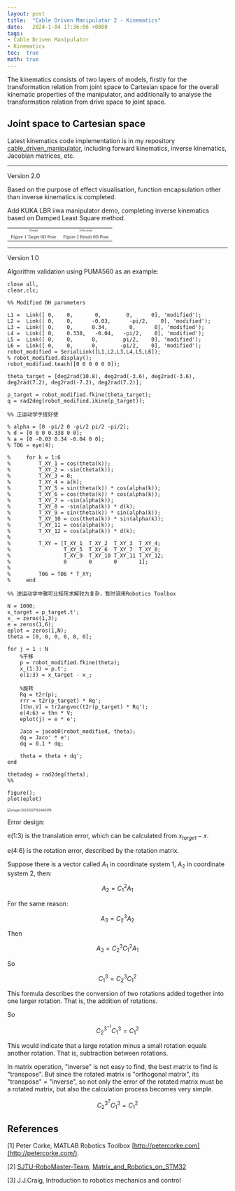 ```yaml
---
layout: post
title:  "Cable Driven Manipulator 2 - Kinematics"
date:   2024-1-04 17:36:06 +0800
tags:
- Cable Driven Manipulator
- Kinematics
toc:  true
math: true
---
```


The kinematics consists of two layers of models, firstly for the transformation relation from joint space to Cartesian space for the overall kinematic properties of the manipulator, and additionally to analyse the transformation relation from drive space to joint space.

## Joint space to Cartesian space

Latest kinematics code implementation is in my repository [cable_driven_manipulator](https://github.com/Go2SchooI/cable_driven_manipulator), including forward kinematics, inverse kinematics, Jacobian matrices, etc.

-------------------------------------------

Version 2.0

Based on the purpose of effect visualisation, function encapsulation other than inverse kinematics is completed.

Add KUKA LBR iiwa manipulator demo, completing inverse kinematics based on Damped Least Square method.

<table style="border:none;text-align:center;width:auto;margin: 0 auto;">
        <tr>
            <td style="border: none;"><img src = "https://cdn.jsdelivr.net/gh/Go2SchooI/blogImg@main/img/target.png" alt="target" style="zoom:33%;"></td>
            <td style="border: none;"><img src = "https://cdn.jsdelivr.net/gh/Go2SchooI/blogImg@main/img/dls_result.png" alt="dls_result" style="zoom:33%;"></td>
    	</tr>
        <tr>
            <td><div style="font-family:黑体;font-size:8pt;">Figure 1 Target 6D Pose</div></td><td><div style="font-family:黑体;font-size:8pt;">Figure 2 Result 6D Pose</div></td>
    </tr>
</table>

----------------------------------------------------------------------------------------------------------------------------------------

Version 1.0

Algorithm validation using PUMA560 as an example:

```
close all,
clear,clc;

%% Modified DH parameters

L1 =  Link([ 0,    0,       0,        0,      0], 'modified');
L2 =  Link([ 0,    0,      -0.03,      -pi/2,    0], 'modified');
L3 =  Link([ 0,    0,      0.34,       0,      0], 'modified');
L4 =  Link([ 0,    0.338,   -0.04,   -pi/2,    0], 'modified');
L5 =  Link([ 0,    0,      0,        pi/2,    0], 'modified');
L6 =  Link([ 0,    0,      0,       -pi/2,    0], 'modified');
robot_modified = SerialLink([L1,L2,L3,L4,L5,L6]); 
% robot_modified.display();  
robot_modified.teach([0 0 0 0 0 0]);

theta_target = [deg2rad(10.8), deg2rad(-3.6), deg2rad(-3.6), deg2rad(7.2), deg2rad(-7.2), deg2rad(7.2)];

p_target = robot_modified.fkine(theta_target);
q = rad2deg(robot_modified.ikine(p_target));

%% 正运动学手搓好使

% alpha = [0 -pi/2 0 -pi/2 pi/2 -pi/2];
% d = [0 0 0 0.338 0 0];
% a = [0 -0.03 0.34 -0.04 0 0];
% T06 = eye(4);

%     for k = 1:6
%         T_XY_1 = cos(theta(k));
%         T_XY_2 = -sin(theta(k));
%         T_XY_3 = 0;
%         T_XY_4 = a(k);
%         T_XY_5 = sin(theta(k)) * cos(alpha(k));
%         T_XY_6 = cos(theta(k)) * cos(alpha(k));
%         T_XY_7 = -sin(alpha(k));
%         T_XY_8 = -sin(alpha(k)) * d(k);
%         T_XY_9 = sin(theta(k)) * sin(alpha(k));
%         T_XY_10 = cos(theta(k)) * sin(alpha(k));
%         T_XY_11 = cos(alpha(k));
%         T_XY_12 = cos(alpha(k)) * d(k);
% 
%         T_XY = [T_XY_1  T_XY_2  T_XY_3  T_XY_4;
%                 T_XY_5  T_XY_6  T_XY_7  T_XY_8;
%                 T_XY_9  T_XY_10 T_XY_11 T_XY_12;
%                 0       0       0       1];
% 
%         T06 = T06 * T_XY;
%     end

%% 逆运动学中雅可比矩阵求解较为复杂，暂时调用Robotics Toolbox

N = 1000;
x_target = p_target.t';
x_ = zeros(1,3);
e = zeros(1,6);
eplot = zeros(1,N);
theta = [0, 0, 0, 0, 0, 0];

for j = 1 : N
    %平移    
    p = robot_modified.fkine(theta);
    x_(1:3) = p.t';
    e(1:3) = x_target - x_;
    
    %旋转
    Rq = t2r(p);
    rrr = t2r(p_target) * Rq';
    [thn,V] = tr2angvec(t2r(p_target) * Rq');
    e(4:6) = thn * V;
    eplot(j) = e * e';
   
    Jaco = jacob0(robot_modified, theta);
    dq = Jaco' * e';
    dq = 0.1 * dq;

    theta = theta + dq';
end 

thetadeg = rad2deg(theta);
%% 

figure();
plot(eplot)
```

<img src="https://cdn.jsdelivr.net/gh/Go2SchooI/blogImg@main/img/image-20231207152440376.png" alt="image-20231207152440376" style="zoom:50%;" />

Error design:

e(1:3) is the translation error, which can be calculated from $x_{target} - x$.

e(4:6) is the rotation error, described by the rotation matrix. 

Suppose there is a vector called $A_1$ in coordinate system 1, $A_2$ in coordinate system 2, then:

$$
A_2=C_1^2A_1
$$

For the same reason:

$$
A_3=C_2^3 A_2
$$

Then

$$
A_3=C_2^3 C_1^2 A_1
$$

So

$$
C_1^3=C_2^3 C_1^2
$$

This formula describes the conversion of two rotations added together into one larger rotation. That is, the addition of rotations.

So

$$
C_2^{3^{-1}} C_1^3=C_1^2
$$

This would indicate that a large rotation minus a small rotation equals another rotation. That is, subtraction between rotations.

In matrix operation, "inverse" is not easy to find, the best matrix to find is "transpose". But since the rotated matrix is "orthogonal matrix", its "transpose" = "inverse", so not only the error of the rotated matrix must be a rotated matrix, but also the calculation process becomes very simple.

$$
C_2^{3^{T}} C_1^3=C_1^2
$$




## References

[1] Peter Corke, MATLAB Robotics Toolbox [http://petercorke.com](http://petercorke.com/).

[2] [SJTU-RoboMaster-Team](https://github.com/SJTU-RoboMaster-Team), [Matrix_and_Robotics_on_STM32](https://github.com/SJTU-RoboMaster-Team/Matrix_and_Robotics_on_STM32)

[3] J.J.Craig, Introduction to robotics mechanics and control